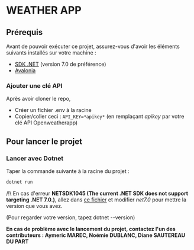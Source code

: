 # WEATHER APP

## Prérequis

Avant de pouvoir exécuter ce projet, assurez-vous d'avoir les éléments suivants installés sur votre machine :

- [SDK .NET](https://dotnet.microsoft.com/download) (version 7.0 de préférence)
- [Avalonia](https://avaloniaui.net/)

### Ajouter une clé API

Après avoir cloner le repo,

- Créer un fichier .env à la racine
- Copier/coller ceci : ```API_KEY=*apikey*``` (en remplaçant *apikey* par votre clé API Openweatherapp)

## Pour lancer le projet

### Lancer avec Dotnet

Taper la commande suivante à la racine du projet :

```powershell
dotnet run
```

/!\ En cas d'erreur **NETSDK1045 (The current .NET SDK does not support targeting .NET 7.0.)**, allez dans [ce fichier](GetStartedApp.csproj) et modifier *net7.0* pour mettre la version que vous avez.

(Pour regarder votre version, tapez dotnet --version)

**En cas de problème avec le lancement du projet, contactez l'un des contributeurs : Aymeric MAREC, Noémie DUBLANC, Diane SAUTEREAU DU PART**
